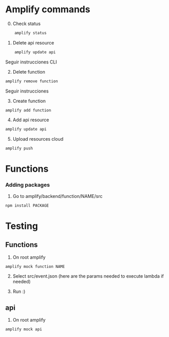 # Amplify commands


0. Check status

```bash
    amplify status
```

1. Delete api resource

```bash
    amplify update api
``` 

Seguir instrucciones CLI

2. Delete function

```bash
amplify remove function
```

Seguir instrucciones


3. Create function

```bash
amplify add function
```

4. Add api resource

```bash
amplify update api
```

5. Upload resources cloud

```bash
amplify push
```

# Functions

### Adding packages

1. Go to amplify/backend/function/NAME/src

```bash
npm install PACKAGE
```

# Testing

## Functions

1. On root amplify

```bash
amplify mock function NAME
```

2. Select src/event.json (here are the params needed to execute lambda if needed)

3. Run :)

## api

1. On root amplify

```bash
amplify mock api
```
